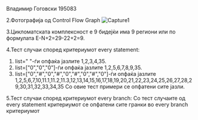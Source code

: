 Владимир Гоговски 195083

2.Фотографија од Control Flow Graph
![Capture1](https://user-images.githubusercontent.com/82286248/171283222-5528b6bf-ac5c-4d9f-9ebe-ae3c10b961d9.JPG)

3.Цикломатската комплексност е 9 бидејќи има 9 региони или по формулата E-N+2=29-22+2=9.

4.Тест случаи според критериумот every statement:
  1. list=" "-ѓи опфаќа јазлите 1,2,3,4,35.
  2. list=["0","0","0"]-ѓи опфаќа јазлите 1,2,5,6,7,8,9,35.
  3. list=["0","#","0","#","0","#","0","#","0"]-ѓи опфаќа јазлите 1,2,5,6,7,10,11.1,11.2,11.3,12,13,14,15,16,17,18,19,20,21,22,23,24,25,26,27,28,29,30,31,32,33,34,35
  Со овие тест примери се опфатени сите јазли.
  
5.Тест случаи според критериумот every branch: 
  Со тест случаите од every statement критериумот се опфатени сите гранки во every branch критериумот



